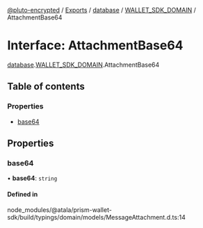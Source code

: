 [@pluto-encrypted](../README.md) / [Exports](../modules.md) / [database](../modules/database.md) / [WALLET\_SDK\_DOMAIN](../modules/database.WALLET_SDK_DOMAIN.md) / AttachmentBase64

# Interface: AttachmentBase64

[database](../modules/database.md).[WALLET\_SDK\_DOMAIN](../modules/database.WALLET_SDK_DOMAIN.md).AttachmentBase64

## Table of contents

### Properties

- [base64](database.WALLET_SDK_DOMAIN.AttachmentBase64.md#base64)

## Properties

### base64

• **base64**: `string`

#### Defined in

node_modules/@atala/prism-wallet-sdk/build/typings/domain/models/MessageAttachment.d.ts:14
